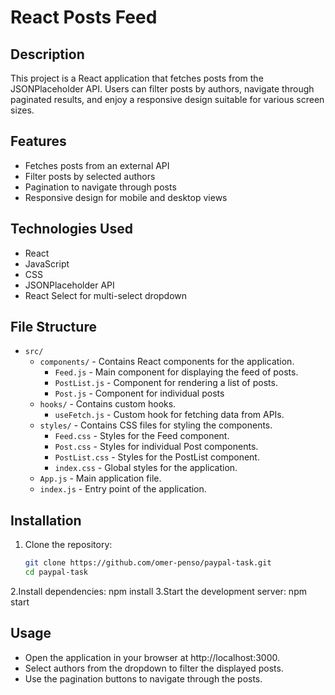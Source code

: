 # React Posts Feed

## Description
This project is a React application that fetches posts from the JSONPlaceholder API. Users can filter posts by authors, navigate through paginated results, and enjoy a responsive design suitable for various screen sizes.

## Features
- Fetches posts from an external API
- Filter posts by selected authors
- Pagination to navigate through posts
- Responsive design for mobile and desktop views

## Technologies Used
- React
- JavaScript
- CSS
- JSONPlaceholder API
- React Select for multi-select dropdown

## File Structure
- `src/`
  - `components/` - Contains React components for the application.
    - `Feed.js` - Main component for displaying the feed of posts.
    - `PostList.js` - Component for rendering a list of posts.
    - `Post.js` - Component for individual posts
  - `hooks/` - Contains custom hooks.
    - `useFetch.js` - Custom hook for fetching data from APIs.
  - `styles/` - Contains CSS files for styling the components.
    - `Feed.css` - Styles for the Feed component.
    - `Post.css` - Styles for individual Post components.
    - `PostList.css` - Styles for the PostList component.
    - `index.css` - Global styles for the application.
  - `App.js` - Main application file.
  - `index.js` - Entry point of the application.

## Installation
1. Clone the repository:
   ```bash
   git clone https://github.com/omer-penso/paypal-task.git
   cd paypal-task
2.Install dependencies:
  npm install
3.Start the development server:
  npm start

## Usage
- Open the application in your browser at http://localhost:3000.
- Select authors from the dropdown to filter the displayed posts.
- Use the pagination buttons to navigate through the posts.
